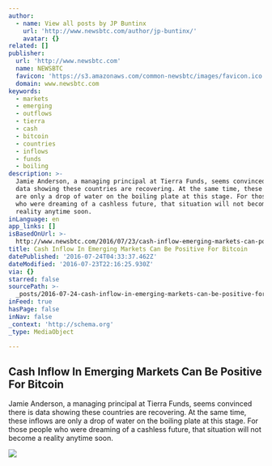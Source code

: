 ```yaml
---
author:
  - name: View all posts by JP Buntinx
    url: 'http://www.newsbtc.com/author/jp-buntinx/'
    avatar: {}
related: []
publisher:
  url: 'http://www.newsbtc.com'
  name: NEWSBTC
  favicon: 'https://s3.amazonaws.com/common-newsbtc/images/favicon.ico'
  domain: www.newsbtc.com
keywords:
  - markets
  - emerging
  - outflows
  - tierra
  - cash
  - bitcoin
  - countries
  - inflows
  - funds
  - boiling
description: >-
  Jamie Anderson, a managing principal at Tierra Funds, seems convinced there is
  data showing these countries are recovering. At the same time, these inflows
  are only a drop of water on the boiling plate at this stage. For those people
  who were dreaming of a cashless future, that situation will not become a
  reality anytime soon.
inLanguage: en
app_links: []
isBasedOnUrl: >-
  http://www.newsbtc.com/2016/07/23/cash-inflow-emerging-markets-can-positive-bitcoin/
title: Cash Inflow In Emerging Markets Can Be Positive For Bitcoin
datePublished: '2016-07-24T04:33:37.462Z'
dateModified: '2016-07-23T22:16:25.930Z'
via: {}
starred: false
sourcePath: >-
  _posts/2016-07-24-cash-inflow-in-emerging-markets-can-be-positive-for-bitcoin.md
inFeed: true
hasPage: false
inNav: false
_context: 'http://schema.org'
_type: MediaObject

---
```

<article style=""><h1>Cash Inflow In Emerging Markets Can Be Positive For Bitcoin</h1><p>Jamie Anderson, a managing principal at Tierra Funds, seems convinced there is data showing these countries are recovering. At the same time, these inflows are only a drop of water on the boiling plate at this stage. For those people who were dreaming of a cashless future, that situation will not become a reality anytime soon.</p><img src="http://s3.amazonaws.com/main-newsbtc-images/2016/07/23154627/shutterstock_211804684.jpg" /></article>